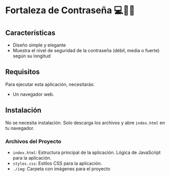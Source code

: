 #  Fortaleza de Contraseña 💻🔐✅

## Características

- Diseño simple y elegante
- Muestra el nivel de seguridad de la contraseña (débil, media o fuerte) según su longitud


## Requisitos

Para ejecutar esta aplicación, necesitarás:

- Un navegador web.

## Instalación

No se necesita instalación. Solo descarga los archivos y abre `index.html` en tu navegador.

### Archivos del Proyecto

- `index.html`: Estructura principal de la aplicación. Lógica de JavaScript para la aplicación.
- `styles.css`: Estilos CSS para la aplicación.
- `./img`: Carpeta con imágenes para el proyecto


